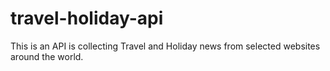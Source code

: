 # travel-holiday-api

This is an API is collecting Travel and Holiday news from selected websites around the world.
